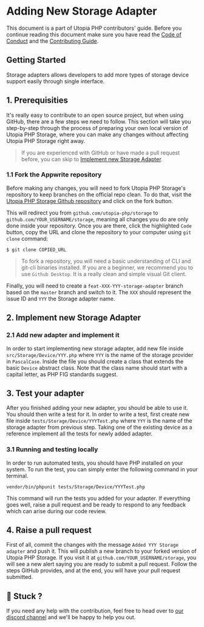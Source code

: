 # Adding New Storage Adapter

This document is a part of Utopia PHP contributors' guide. Before you continue reading this document make sure you have read the [Code of Conduct](../CODE_OF_CONDUCT.md) and the [Contributing Guide](../CONTRIBUTING.md).

## Getting Started

Storage adapters allows developers to add more types of storage device support easily through single interface.

## 1. Prerequisities

It's really easy to contribute to an open source project, but when using GitHub, there are a few steps we need to follow. This section will take you step-by-step through the process of preparing your own local version of Utopia PHP Storage, where you can make any changes without affecting Utopia PHP Storage right away.

> If you are experienced with GitHub or have made a pull request before, you can skip to [Implement new Storage Adapter](#2-implement-new-storage-adapter).

###  1.1 Fork the Appwrite repository

Before making any changes, you will need to fork Utopia PHP Storage's repository to keep branches on the official repo clean. To do that, visit the [Utopia PHP Storage Github repository](https://github.com/utopia-php/storage) and click on the fork button.

This will redirect you from `github.com/utopia-php/storage` to `github.com/YOUR_USERNAME/storage`, meaning all changes you do are only done inside your repository. Once you are there, click the highlighted `Code` button, copy the URL and clone the repository to your computer using `git clone` command:

```shell
$ git clone COPIED_URL
```

> To fork a repository, you will need a basic understanding of CLI and git-cli binaries installed. If you are a beginner, we recommend you to use `Github Desktop`. It is a really clean and simple visual Git client.

Finally, you will need to create a `feat-XXX-YYY-storage-adapter` branch based on the `master` branch and switch to it. The `XXX` should represent the issue ID and `YYY` the Storage adapter name.

## 2. Implement new Storage Adapter

### 2.1 Add new adapter and implement it

In order to start implementing new storage adapter, add new file inside `src/Storage/Device/YYY.php` where `YYY` is the name of the storage provider in `PascalCase`. Inside the file you should create a class that extends the basic `Device` abstract class. Note that the class name should start with a capital letter, as PHP FIG standards suggest.

## 3. Test your adapter

After you finished adding your new adapter, you should be able to use it. You should then write a test for it. In order to write a test, first create new file inside `tests/Storage/Device/YYYTest.php` where `YYY` is the name of the storage adapter from previous step. Taking one of the existing device as a reference implement all the tests for newly added adapter.

### 3.1 Running and testing locally

In order to run automated tests, you should have PHP installed on your system. To run the test, you can simply enter the following command in your terminal.

```
vendor/bin/phpunit tests/Storage/Device/YYYTest.php
```

This command will run the tests you added for your adapter. If everything goes well, raise a pull request and be ready to respond to any feedback which can arise during our code review.

## 4. Raise a pull request

First of all, commit the changes with the message `Added YYY Storage adapter` and push it. This will publish a new branch to your forked version of Utopia PHP Storage. If you visit it at `github.com/YOUR_USERNAME/storage`, you will see a new alert saying you are ready to submit a pull request. Follow the steps GitHub provides, and at the end, you will have your pull request submitted.

## 🤕 Stuck ?
If you need any help with the contribution, feel free to head over to [our discord channel](https://appwrite.io/discord) and we'll be happy to help you out.
